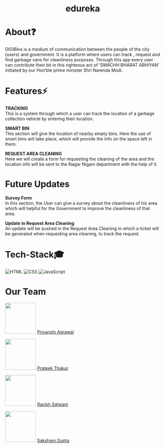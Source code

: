 <h1 align="center">edureka</h1>

# About❓
DIGIBins is a medium of communication between the people of the city (users) and government. It is a platform where users can track , request and find garbage vans for cleanliness purposes. Through this app every user can contribute their bit in this righteous act of ‘SWACHH BHARAT ABHIYAN’ initiated by our Hon’ble prime minister Shri Narenda Modi. 

# Features⚡

<bold><strong>TRACKING</strong></bold><br>
This is a system through which a user can track the location of a garbage collection vehicle by entering their location.<br>
  
<bold><strong>SMART BIN</strong></bold><br>
This section will give the location of nearby empty bins.
Here the use of smart bins will take place, which will provide the info on the space left in them.

<bold><strong>REQUEST AREA CLEANING</strong></bold><br>
Here we will create a form for requesting the cleaning of the area and the location info will be sent to the Nagar Nigam department with the help of it.

# Future Updates

<bold><strong>Survey Form</strong></bold><br>In this section, the User can give a survey about the cleanliness of his area which will helpful for the Government to improve the cleanliness of that area.

<bold><strong>Update in Request Area Cleaning</strong></bold><br>An update will be pushed in the Request Area Cleaning in which a ticket will be generated when requesting area cleaning, to track the request.


# Tech-Stack🎓
<img alt="HTML" src="https://img.shields.io/badge/HTML5-E34F26?style=for-the-badge&logo=html5&logoColor=white"/>
<img alt="CSS" src="https://img.shields.io/badge/CSS3-1572B6?style=for-the-badge&logo=css3&logoColor=white"/>
<img alt="JavaScript" src="	https://img.shields.io/badge/JavaScript-323330?style=for-the-badge&logo=javascript&logoColor=F7DF1E"/>



# Our Team
<img src="https://github.com/priyanshi1282.png" width='100px'> <a href="https://github.com/priyanshi1282" target="_blank">Priyanshi Agrawal</a>

<img src="https://github.com/prateekthakur272.png" width='100px'> <a href="https://github.com/prateekthakur272" target="_blank">Prateek Thakur</a>

<img src="https://github.com/ravish036.png" width='100px'> <a href="https://github.com/ravish036" target="_blank">Ravish Satwani</a>

<img src="https://github.com/sakshamgupta257.png" width='100px'> <a href="https://github.com/sakshamgupta257" target="_blank">Saksham Gupta</a>
